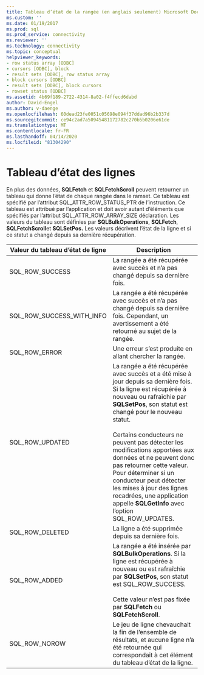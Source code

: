 ```yaml
---
title: Tableau d’état de la rangée (en anglais seulement) Microsoft Docs
ms.custom: ''
ms.date: 01/19/2017
ms.prod: sql
ms.prod_service: connectivity
ms.reviewer: ''
ms.technology: connectivity
ms.topic: conceptual
helpviewer_keywords:
- row status array [ODBC]
- cursors [ODBC], block
- result sets [ODBC], row status array
- block cursors [ODBC]
- result sets [ODBC], block cursors
- rowset status [ODBC]
ms.assetid: 4b69f189-2722-4314-8a02-f4ffecd6dabd
author: David-Engel
ms.author: v-daenge
ms.openlocfilehash: 60dead23fe0051c05698e094f37ddad96b2b337d
ms.sourcegitcommit: ce94c2ad7a50945481172782c270b5b0206e61de
ms.translationtype: MT
ms.contentlocale: fr-FR
ms.lasthandoff: 04/14/2020
ms.locfileid: "81304290"
---
```

# <a name="row-status-array"></a>Tableau d’état des lignes
En plus des données, **SQLFetch** et **SQLFetchScroll** peuvent retourner un tableau qui donne l’état de chaque rangée dans le ramset. Ce tableau est spécifié par l’attribut SQL_ATTR_ROW_STATUS_PTR de l’instruction. Ce tableau est attribué par l’application et doit avoir autant d’éléments que spécifiés par l’attribut SQL_ATTR_ROW_ARRAY_SIZE déclaration. Les valeurs du tableau sont définies par **SQLBulkOperations**, **SQLFetch**, **SQLFetchScroll**et **SQLSetPos.** Les valeurs décrivent l’état de la ligne et si ce statut a changé depuis sa dernière récupération.  
  
|Valeur du tableau d’état de ligne|Description|  
|----------------------------|-----------------|  
|SQL_ROW_SUCCESS|La rangée a été récupérée avec succès et n’a pas changé depuis sa dernière fois.|  
|SQL_ROW_SUCCESS_WITH_INFO|La rangée a été récupérée avec succès et n’a pas changé depuis sa dernière fois. Cependant, un avertissement a été retourné au sujet de la rangée.|  
|SQL_ROW_ERROR|Une erreur s’est produite en allant chercher la rangée.|  
|SQL_ROW_UPDATED|La rangée a été récupérée avec succès et a été mise à jour depuis sa dernière fois. Si la ligne est récupérée à nouveau ou rafraîchie par **SQLSetPos**, son statut est changé pour le nouveau statut.<br /><br /> Certains conducteurs ne peuvent pas détecter les modifications apportées aux données et ne peuvent donc pas retourner cette valeur. Pour déterminer si un conducteur peut détecter les mises à jour des lignes recadrées, une application appelle **SQLGetInfo** avec l’option SQL_ROW_UPDATES.|  
|SQL_ROW_DELETED|La ligne a été supprimée depuis sa dernière fois.|  
|SQL_ROW_ADDED|La rangée a été insérée par **SQLBulkOperations**. Si la ligne est récupérée à nouveau ou est rafraîchie par **SQLSetPos**, son statut est SQL_ROW_SUCCESS.<br /><br /> Cette valeur n’est pas fixée par **SQLFetch** ou **SQLFetchScroll**.|  
|SQL_ROW_NOROW|Le jeu de ligne chevauchait la fin de l’ensemble de résultats, et aucune ligne n’a été retournée qui correspondait à cet élément du tableau d’état de la ligne.|
